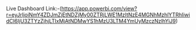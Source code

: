 Live Dashboard Link:-(https://app.powerbi.com/view?r=eyJrIjoiNmY4ZDJmZjEtNDZjMy00ZTRjLWE1MzItNzE4MGNhMzhlYTRhIiwidCI6IjU3ZTYzZjhjLTIxMjAtNDMwYS1hMzU3LTM4YmUyMzczNzlhYiJ9)
